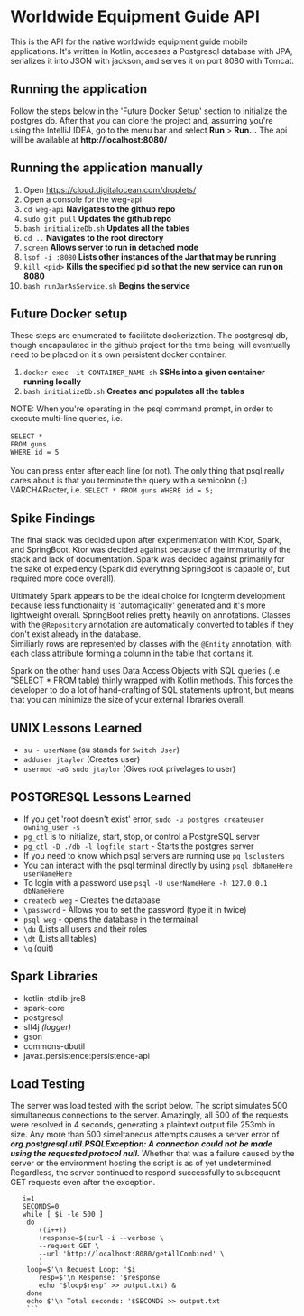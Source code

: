 # Worldwide Equipment Guide API

This is the API for the native worldwide equipment guide mobile applications.
It's written in Kotlin, accesses a Postgresql database with JPA, serializes it into JSON with jackson, and serves it 
on port 8080 with Tomcat.  

## Running the application

Follow the steps below in the 'Future Docker Setup' section to initialize the postgres db. After that you can clone the project
and, assuming you're using the IntelliJ IDEA, go to the menu bar and select **Run** > **Run...** The api will be available
at **http://localhost:8080/**

## Running the application manually

1. Open https://cloud.digitalocean.com/droplets/
2. Open a console for the weg-api
3. `cd weg-api` **Navigates to the github repo**
4. `sudo git pull` **Updates the github repo**
5. `bash initializeDb.sh` **Updates all the tables**
6. `cd ..` **Navigates to the root directory**
7. `screen` **Allows server to run in detached mode**
8. `lsof -i :8080` **Lists other instances of the Jar that may be running**
9. `kill <pid>` **Kills the specified pid so that the new service can run on 8080**
8. `bash runJarAsService.sh` **Begins the service**

## Future Docker setup

These steps are enumerated to facilitate dockerization.  The postgresql db, though encapsulated in the github project 
for the time being, will eventually need to be placed on it's own persistent docker container.

1. `docker exec -it CONTAINER_NAME sh` **SSHs into a given container running locally**
2. `bash initializeDb.sh` **Creates and populates all the tables**

NOTE: When you're operating in the psql command prompt, in order to 
execute multi-line queries, i.e. 
<br><br>`SELECT *`
<br>`FROM guns`
<br>`WHERE id = 5`<br><br>
You can press enter after each line (or not).  The only thing that psql really cares about is that you terminate the query
with a semicolon (`;`) VARCHARacter, i.e. `SELECT * FROM guns WHERE id = 5;`
 
## Spike Findings
The final stack was decided upon after experimentation with Ktor, Spark, and SpringBoot.  Ktor was decided against because of the
immaturity of the stack and lack of documentation.  Spark was decided against primarily for the sake of expediency
(Spark did everything SpringBoot is capable of, but required more code overall).

Ultimately Spark appears to be the ideal choice for longterm development because less functionality is 'automagically'
generated and it's more lightweight overall. SpringBoot relies pretty heavily on annotations.  Classes with 
the `@Repository` annotation are automatically converted to tables if they don't exist already in the database.  
Similiarly rows are represented by classes with the `@Entity` annotation, with each class attribute forming a column in 
the table that contains it.  
  
Spark on the other hand uses Data Access Objects with SQL queries (i.e. "SELECT * FROM table) thinly wrapped with 
Kotlin methods.  This forces the developer to do a lot of hand-crafting of SQL statements upfront, but means that you can
minimize the size of your external libraries overall.
  
## UNIX Lessons Learned

  * `su - userName` (su stands for `Switch User`)
  * `adduser jtaylor` (Creates user)
  * `usermod -aG sudo jtaylor` (Gives root privelages to user)

## POSTGRESQL Lessons Learned

  * If you get 'root doesn't exist' error, `sudo -u postgres createuser owning_user -s`
  * `pg_ctl` is to initialize, start, stop, or control a PostgreSQL server
  * `pg_ctl -D ./db -l logfile start` - Starts the postgres server
  * If you need to know which psql servers are running use `pg_lsclusters`
  * You can interact with the psql terminal directly by using `psql dbNameHere userNameHere`
  * To login with a password use `psql -U userNameHere -h 127.0.0.1 dbNameHere`
  * `createdb weg` - Creates the database
  * `\password` - Allows you to set the password (type it in twice)
  * `psql weg` - opens the database in the termainal
  * `\du` (Lists all users and their roles
  * `\dt` (Lists all tables)
  * `\q` (quit)
  
## Spark Libraries
  
  * kotlin-stdlib-jre8
  * spark-core
  * postgresql
  * slf4j <i>(logger)</i>
  * gson
  * commons-dbutil
  * javax.persistence:persistence-api
  
## Load Testing

The server was load tested with the script below.  The script simulates 500 simultaneous connections to the server. Amazingly,
 all 500 of the requests were resolved in 4 seconds, generating a plaintext output file 253mb in size. Any more than 500
 simeltaneous attempts causes a server error of _**org.postgresql.util.PSQLException: A connection could not be made using the requested protocol null.**_
 Whether that was a failure caused by the server or the environment hosting the script is as of yet undetermined.  Regardless,
 the server continued to respond successfully to subsequent GET requests even after the exception.

```#!/bin/bash
   i=1
   SECONDS=0
   while [ $i -le 500 ]
    do
       ((i++))
       (response=$(curl -i --verbose \
       --request GET \
       --url 'http://localhost:8080/getAllCombined' \
       )
   	loop=$'\n Request Loop: '$i
       resp=$'\n Response: '$response
       echo "$loop$resp" >> output.txt) &
    done
    echo $'\n Total seconds: '$SECONDS >> output.txt
    ```   
  
  
  
